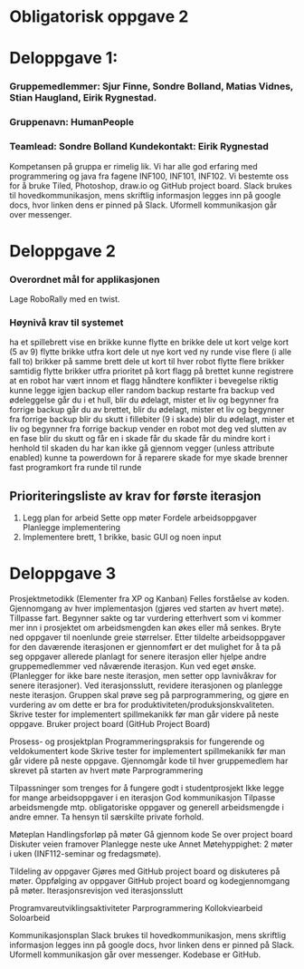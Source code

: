# Obligatorisk oppgave 2

# Deloppgave 1:
### Gruppemedlemmer: Sjur Finne, Sondre Bolland, Matias Vidnes, Stian Haugland, Eirik Rygnestad.

### Gruppenavn: HumanPeople

### Teamlead: Sondre Bolland				Kundekontakt: Eirik Rygnestad

Kompetansen på gruppa er rimelig lik. Vi har alle god erfaring med programmering og java fra fagene INF100, INF101, INF102. 
Vi bestemte oss for å bruke Tiled, Photoshop, draw.io og GitHub project board. Slack brukes til hovedkommunikasjon, mens skriftlig informasjon legges inn på google docs, hvor linken dens er pinned på Slack. Uformell kommunikasjon går over messenger.

# Deloppgave 2
### Overordnet mål for applikasjonen
Lage RoboRally med en twist.
### Høynivå krav til systemet
ha et spillebrett
vise en brikke
kunne flytte en brikke
dele ut kort
velge kort (5 av 9)
flytte brikke utfra kort
dele ut nye kort ved ny runde
vise flere (i alle fall to) brikker på samme brett
dele ut kort til hver robot
flytte flere brikker samtidig
flytte brikker utfra prioritet på kort
flagg på brettet
kunne registrere at en robot har vært innom et flagg
håndtere konflikter i bevegelse riktig
kunne legge igjen backup eller random backup
restarte fra backup ved ødeleggelse
går du i et hull, blir du ødelagt, mister et liv og begynner fra forrige backup
går du av brettet, blir du ødelagt, mister et liv og begynner fra forrige backup
blir du skutt i fillebiter (9 i skade) blir du ødelagt, mister et liv og begynner fra forrige backup
vender en robot mot deg ved slutten av en fase blir du skutt og får en i skade
får du skade får du mindre kort i henhold til skaden du har
kan ikke gå gjennom vegger (unless attribute enabled)
kunne ta powerdown for å reparere skade
for mye skade brenner fast programkort fra runde til runde


## Prioriteringsliste av krav for første iterasjon
1. Legg plan for arbeid
Sette opp møter
Fordele arbeidsoppgaver
Planlegge implementering
2. Implementere brett, 1 brikke, basic GUI og noen input


# Deloppgave 3
Prosjektmetodikk (Elementer fra XP og Kanban)
Felles forståelse av koden. Gjennomgang av hver implementasjon (gjøres ved starten av hvert møte).
Tillpasse fart. Begynner sakte og tar vurdering etterhvert som vi kommer mer inn i prosjektet om arbeidsmengden kan økes eller må senkes.
Bryte ned oppgaver til noenlunde greie størrelser.
Etter tildelte arbeidsoppgaver for den daværende iterasjonen er gjennomført er det mulighet for å ta på seg oppgaver allerede planlagt for senere iterasjon eller hjelpe andre gruppemedlemmer ved nåværende iterasjon. Kun ved eget ønske. (Planlegger for ikke bare neste iterasjon, men setter opp lavnivåkrav for senere iterasjoner).
Ved iterasjonsslutt, revidere iterasjonen og planlegge neste iterasjon.
Gruppen skal prøve seg på parprogrammering, og gjøre en vurdering av om dette er bra for produktiviteten/produksjonskvaliteten.
Skrive tester for implementert spillmekanikk før man går videre på neste oppgave.
Bruker project board (GitHub Project Board)



Prosess- og prosjektplan
Programmeringspraksis for fungerende og veldokumentert kode
Skrive tester for implementert spillmekanikk før man går videre på neste oppgave.
Gjennomgår kode til hver gruppemedlem har skrevet på starten av hvert møte
Parprogrammering

Tilpassninger som trenges for å fungere godt i studentprosjekt
Ikke legge for mange arbeidsoppgaver i en iterasjon
God kommunikasjon
Tilpasse arbeidsmengde mtp. obligatoriske oppgaver og generell arbeidsmengde i andre emner. Ta hensyn til særskilte private forhold.

Møteplan
Handlingsforløp på møter
Gå gjennom kode
Se over project board
Diskuter veien framover
Planlegge neste uke
Annet
Møtehyppighet: 2 møter i uken (INF112-seminar og fredagsmøte). 

Tildeling av oppgaver
Gjøres med GitHub project board og diskuteres på møter.
Oppfølging av oppgaver
GitHub project board og kodegjennomgang på møter.
Iterasjonsrevisjon ved iterasjonsslutt

Programvareutviklingsaktiviteter
Parprogrammering
Kollokviearbeid
Soloarbeid

Kommunikasjonsplan
Slack brukes til hovedkommunikasjon, mens skriftlig informasjon legges inn på google docs, hvor linken dens er pinned på Slack. 
Uformell kommunikasjon går over messenger. 
Kodebase er GitHub.
